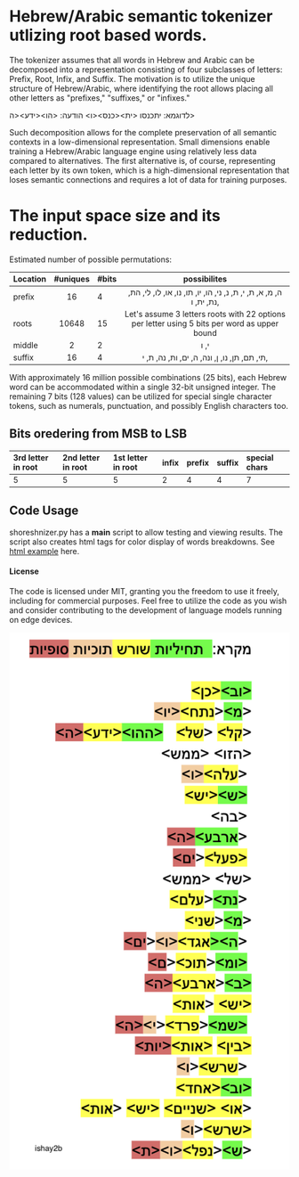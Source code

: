 # Hebrew/Arabic semantic tokenizer utlizing root based words.
The tokenizer assumes that all words in Hebrew and Arabic can be decomposed into a representation consisting of four subclasses of letters: Prefix, Root, Infix, and Suffix.
The motivation is to utilize the unique structure of Hebrew/Arabic, where identifying the root allows placing all other letters as "prefixes," "suffixes," or "infixes."


לדוגמא:
יתכנסו
<ית><כנס><ו>
הודעה:
<הו><ידע><ה>



Such decomposition allows for the complete preservation of all semantic contexts in a low-dimensional representation. Small dimensions enable training a Hebrew/Arabic language engine using relatively less data compared to alternatives. The first alternative is, of course, representing each letter by its own token, which is a high-dimensional representation that loses semantic connections and requires a lot of data for training purposes.

# The input space size and its reduction.

Estimated number of possible permutations:

| Location     |  #uniques      | #bits  |  possibilites  |
| :----------- | :------------: |  ----- | :------------: |  
| prefix       |   16           |   4    | ה, מ, א, ת, י, ת, נ, ני, הו, יו, תו, נו, או, לו, לי, הת, נת, ית, ו, |
| roots        |   10648         | 15     | Let's assume 3 letters roots with 22 options per letter using 5 bits per word as upper bound        |
| middle       |   2            | 2      | י, ו
| suffix       |   16           | 4      | תי, תם, תן, נו, ן, ונה, ה, ים, ות, נה, ת, י,                |

With approximately 16 million possible combinations (25 bits), each Hebrew word can be accommodated within a single 32-bit unsigned integer. The remaining 7 bits (128 values) can be utilized for special single character tokens, such as numerals, punctuation, and possibly English characters too.

## Bits oredering from MSB to LSB

| 3rd letter in root | 2nd letter in root | 1st letter in root | infix | prefix | suffix | special chars |
| :----------------- | :----------------- | :----------------- | :---- | :----- | :----- | :------------ |
| 5                  | 5                  | 5                  | 2     | 4      | 4      | 7             |





## Code Usage
shoreshnizer.py has a __main__ script to allow testing and viewing results. The script also creates html tags for color display of words breakdowns. See [html example](samples/1.html) here.



#### License
The code is licensed under MIT, granting you the freedom to use it freely, including for commercial purposes. Feel free to utilize the code as you wish and consider contributing to the development of language models running on edge devices.


![דוגמאת לפירוק](images/shorechnizer2b.png)
